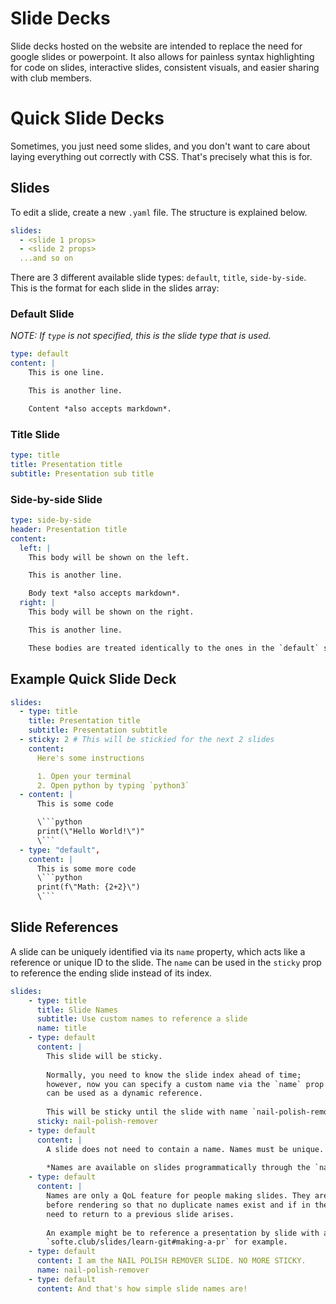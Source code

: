 # Slide Decks

Slide decks hosted on the website are intended to replace the need for google slides or
powerpoint. It also allows for painless syntax highlighting for code on slides, interactive
slides, consistent visuals, and easier sharing with club members.

# Quick Slide Decks

Sometimes, you just need some slides, and you don't want to care about laying everything
out correctly with CSS. That's precisely what this is for.

## Slides

To edit a slide, create a new `.yaml` file. The structure is explained below.

```yaml
slides:
  - <slide 1 props>
  - <slide 2 props>
  ...and so on
```

There are 3 different available slide types: `default`, `title`, `side-by-side`.
This is the format for each slide in the slides array:

### Default Slide

_NOTE: If `type` is not specified, this is the slide type that is used._

```yaml
type: default
content: |
    This is one line.

    This is another line.

    Content *also accepts markdown*.
```

### Title Slide

```yaml
type: title
title: Presentation title
subtitle: Presentation sub title
```

### Side-by-side Slide

```yaml
type: side-by-side
header: Presentation title
content:
  left: |
    This body will be shown on the left.

	This is another line.

	Body text *also accepts markdown*.
  right: |
	This body will be shown on the right.

	This is another line.

	These bodies are treated identically to the ones in the `default` slide type
```

## Example Quick Slide Deck

```yaml
slides:
  - type: title
	title: Presentation title
	subtitle: Presentation subtitle
  - sticky: 2 # This will be stickied for the next 2 slides
	content:
	  Here's some instructions

	  1. Open your terminal
	  2. Open python by typing `python3`
  - content: |
	  This is some code

	  \```python
	  print(\"Hello World!\")"
	  \```
  - type: "default",
	content: |
	  This is some more code
	  \```python
	  print(f\"Math: {2+2}\")
	  \```
```

## Slide References
A slide can be uniquely identified via its `name` property, which acts like a reference
or unique ID to the slide. The `name` can be used in the `sticky` prop to reference
the ending slide instead of its index.


```yaml
slides:
    - type: title
      title: Slide Names
      subtitle: Use custom names to reference a slide
      name: title
    - type: default
      content: |
        This slide will be sticky.
        
        Normally, you need to know the slide index ahead of time;
        however, now you can specify a custom name via the `name` prop which
        can be used as a dynamic reference.
        
        This will be sticky until the slide with name `nail-polish-remover` is found.
      sticky: nail-polish-remover
    - type: default
      content: |
        A slide does not need to contain a name. Names must be unique.
      
        *Names are available on slides programmatically through the `name` prop.*
    - type: default
      content: |
        Names are only a QoL feature for people making slides. They are precomputed
        before rendering so that no duplicate names exist and if in the future, the
        need to return to a previous slide arises.
        
        An example might be to reference a presentation by slide with a URL.
        `softe.club/slides/learn-git#making-a-pr` for example.
    - type: default
      content: I am the NAIL POLISH REMOVER SLIDE. NO MORE STICKY.
      name: nail-polish-remover
    - type: default
      content: And that's how simple slide names are!
```
